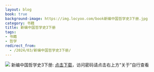 ```yaml
---
layout: blog
book: true
background-image: https://img.locyoo.com/book新编中国哲学史3下册.jpg
category: 书籍
title: 新编中国哲学史3下册
tags:
- 书籍
- 哲学
redirect_from:
  - /2024/03/新编中国哲学史3下册/
---
```

![](https://img.locyoo.com/book新编中国哲学史3下册.jpg)
新编中国哲学史3下册: <a name = "ref1" href="https://url18.ctfile.com/f/50983618-1439916505-6bd0c2?p=3619">点击下载</a>，访问密码请点击右上方“关于”自行查看